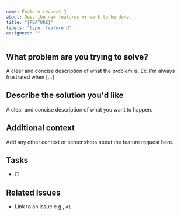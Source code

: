 ```yaml
---
name: Feature request 🔨
about: Describe new features or work to be done.
title: "[FEATURE]"
labels: "type: feature 🔨"
assignees: ""
---
```


## What problem are you trying to solve?

A clear and concise description of what the problem is. Ex. I'm always frustrated when [...]

## Describe the solution you'd like

A clear and concise description of what you want to happen.

## Additional context

Add any other context or screenshots about the feature request here.

## Tasks

- [ ]

## Related Issues

- Link to an issue e.g., `#1`
